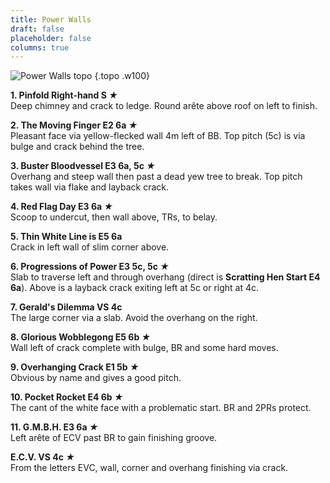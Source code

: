 ```yaml
---
title: Power Walls
draft: false
placeholder: false
columns: true
---
```



![Power Walls topo](/img/north-wales/border-region/clwyd-limestone/Pinfold-South-LH-copy.jpg)
{.topo .w100}

**1. Pinfold Right-hand S *★***  
Deep chimney and crack to ledge. Round arête above roof on left to finish.

**2. The Moving Finger E2 6a *★***  
Pleasant face via yellow-flecked wall 4m left of BB. Top pitch (5c) is via bulge and crack behind the tree.

**3. Buster Bloodvessel E3 6a, 5c *★***  
Overhang and steep wall then past a dead yew tree to break. Top pitch takes wall via flake and layback crack.

**4. Red Flag Day E3 6a *★***  
Scoop to undercut, then wall above, TRs, to belay.

**5. Thin White Line is E5 6a**  
Crack in left wall of slim corner above.

**6. Progressions of Power E3 5c, 5c *★***  
Slab to traverse left and through overhang (direct is **Scratting Hen Start E4 6a**). Above is a layback crack exiting left at 5c or right at 4c.

**7. Gerald's Dilemma VS 4c**  
The large corner via a slab. Avoid the overhang on the right.

**8. Glorious Wobblegong E5 6b *★***  
Wall left of crack complete with bulge, BR and some hard moves.

**9. Overhanging Crack E1 5b *★***  
Obvious by name and gives a good pitch.

**10. Pocket Rocket E4 6b *★***  
The cant of the white face with a problematic start. BR and 2PRs protect.

**11. G.M.B.H. E3 6a *★***  
Left arête of ECV past BR to gain finishing groove.

**E.C.V. VS 4c *★***  
From the letters EVC, wall, corner and overhang finishing via crack.

